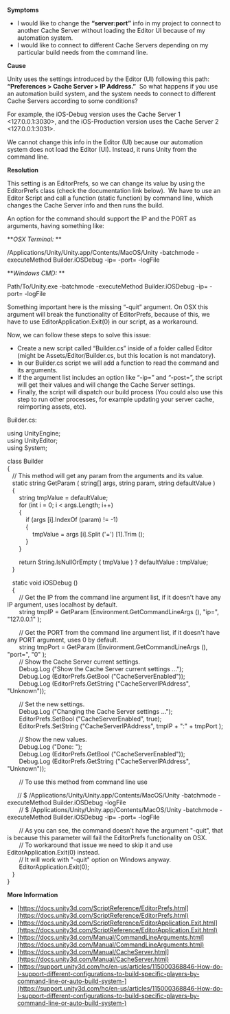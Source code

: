 
        

**Symptoms** 

*   I would like to change the  **“server:port”**  info in my project to connect to another Cache Server without loading the Editor UI because of my automation system. 
*   I would like to connect to different Cache Servers depending on my particular build needs from the command line.

**Cause** 

Unity uses the settings introduced by the Editor (UI) following this path: **“Preferences > Cache Server > IP Address.”**  So what happens if you use an automation build system, and the system needs to connect to different Cache Servers according to some conditions?

For example, the iOS-Debug version uses the Cache Server 1 <127.0.0.1:3030>, and the iOS-Production version uses the Cache Server 2 <127.0.0.1:3031>.

We cannot change this info in the Editor (UI) because our automation system does not load the Editor (UI). Instead, it runs Unity from the command line.

**Resolution** 

This setting is an EditorPrefs, so we can change its value by using the EditorPrefs class (check the documentation link below).  We have to use an Editor Script and call a function (static function) by command line, which changes the Cache Server info and then runs the build.

An option for the command should support the IP and the PORT as arguments, having something like:

***OSX Terminal:* ** 

/Applications/Unity/Unity.app/Contents/MacOS/Unity -batchmode -executeMethod Builder.iOSDebug -ip=<IP> -port=<PORT> -logFile

***Windows CMD:* ** 

Path/To/Unity.exe -batchmode -executeMethod Builder.iOSDebug -ip=<IP> -port=<PORT> -logFile

Something important here is the missing “-quit” argument. On OSX this argument will break the functionality of EditorPrefs, because of this, we have to use EditorApplication.Exit(0) in our script, as a workaround.

Now, we can follow these steps to solve this issue:

*   Create a new script called “Builder.cs” inside of a folder called Editor (might be Assets/Editor/Builder.cs, but this location is not mandatory).
*   In our Builder.cs script we will add a function to read the command and its arguments.
*   If the argument list includes an option like “-ip=” and “-post=”, the script will get their values and will change the Cache Server settings.
*   Finally, the script will dispatch our build process (You could also use this step to run other processes, for example updating your server cache, reimporting assets, etc).

Builder.cs:

using UnityEngine;  
using UnityEditor;  
using System;  

class Builder  
{     
    // This method will get any param from the arguments and its value.  
    static string GetParam ( string[] args, string param, string defaultValue )  
    {  
        string tmpValue = defaultValue;  
        for (int i = 0; i < args.Length; i++)   
        {  
            if (args [i].IndexOf (param) != -1)   
            {  
                tmpValue = args [i].Split ('=') [1].Trim ();  
            }  
        }  

        return String.IsNullOrEmpty ( tmpValue ) ? defaultValue : tmpValue;  
    }  

    static void iOSDebug ()  
    {  
        // Get the IP from the command line argument list, if it doesn't have any IP argument, uses localhost by default.  
        string tmpIP = GetParam (Environment.GetCommandLineArgs (), "ip=", "127.0.0.1" );  

        // Get the PORT from the command line argument list, if it doesn't have any PORT argument, uses 0 by default.  
        string tmpPort = GetParam (Environment.GetCommandLineArgs (), "port=", "0" );   
        // Show the Cache Server current settings.  
        Debug.Log ("Show the Cache Server current settings ...");  
        Debug.Log (EditorPrefs.GetBool ("CacheServerEnabled"));  
        Debug.Log (EditorPrefs.GetString ("CacheServerIPAddress", "Unknown"));  

        // Set the new settings.  
        Debug.Log ("Changing the Cache Server settings ...");  
        EditorPrefs.SetBool ("CacheServerEnabled", true);  
        EditorPrefs.SetString ("CacheServerIPAddress", tmpIP + ":" + tmpPort );  

        // Show the new values.  
        Debug.Log ("Done: ");  
        Debug.Log (EditorPrefs.GetBool ("CacheServerEnabled"));  
        Debug.Log (EditorPrefs.GetString ("CacheServerIPAddress", "Unknown"));  

        // To use this method from command line use

       // \$ /Applications/Unity/Unity.app/Contents/MacOS/Unity -batchmode -executeMethod Builder.iOSDebug -logFile  
        // \$ /Applications/Unity/Unity.app/Contents/MacOS/Unity -batchmode -executeMethod Builder.iOSDebug -ip=<IP> -port=<PORT> -logFile  

        // As you can see, the command doesn't have the argument "-quit", that is because this parameter will fail the EditorPrefs functionality on OSX.   
        // To workaround that issue we need to skip it and use EditorApplication.Exit(0) instead.  
        // It will work with "-quit" option on Windows anyway.  
        EditorApplication.Exit(0);  
    }  
}

**More Information** 

*   [https://docs.unity3d.com/ScriptReference/EditorPrefs.html](https://docs.unity3d.com/ScriptReference/EditorPrefs.html)
*   [https://docs.unity3d.com/ScriptReference/EditorApplication.Exit.html](https://docs.unity3d.com/ScriptReference/EditorApplication.Exit.html)
*   [https://docs.unity3d.com/Manual/CommandLineArguments.html](https://docs.unity3d.com/Manual/CommandLineArguments.html)
*   [https://docs.unity3d.com/Manual/CacheServer.html](https://docs.unity3d.com/Manual/CacheServer.html)
*   [https://support.unity3d.com/hc/en-us/articles/115000368846-How-do-I-support-different-configurations-to-build-specific-players-by-command-line-or-auto-build-system-](https://support.unity3d.com/hc/en-us/articles/115000368846-How-do-I-support-different-configurations-to-build-specific-players-by-command-line-or-auto-build-system-)
      